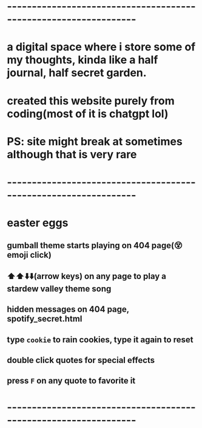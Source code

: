 # ----------------------------------------------------------------
# a digital space where i store some of my thoughts, kinda like a half journal, half secret garden.
# created this website purely from coding(most of it is chatgpt lol)
# PS: site might break at sometimes although that is very rare
# ----------------------------------------------------------------
# easter eggs
## gumball theme starts playing on 404 page(😵emoji click)
## ⬆️⬆️⬇️⬇️(arrow keys) on any page to play a stardew valley theme song
## hidden messages on 404 page, spotify_secret.html
## type `cookie` to rain cookies, type it again to reset
## double click quotes for special effects
## press `F` on any quote to favorite it
# ----------------------------------------------------------------